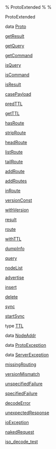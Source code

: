 % ProtoExtended
% 
% 

ProtoExtended

data [Proto](ProtoExtended.html#t:Proto)

[getResult](ProtoExtended.html#v:getResult)

[getQuery](ProtoExtended.html#v:getQuery)

[getCommand](ProtoExtended.html#v:getCommand)

[isQuery](ProtoExtended.html#v:isQuery)

[isCommand](ProtoExtended.html#v:isCommand)

[isResult](ProtoExtended.html#v:isResult)

[casePayload](ProtoExtended.html#v:casePayload)

[predTTL](ProtoExtended.html#v:predTTL)

[getTTL](ProtoExtended.html#v:getTTL)

[hasRoute](ProtoExtended.html#v:hasRoute)

[stripRoute](ProtoExtended.html#v:stripRoute)

[headRoute](ProtoExtended.html#v:headRoute)

[listRoute](ProtoExtended.html#v:listRoute)

[tailRoute](ProtoExtended.html#v:tailRoute)

[addRoute](ProtoExtended.html#v:addRoute)

[addRoutes](ProtoExtended.html#v:addRoutes)

[inRoute](ProtoExtended.html#v:inRoute)

[versionConst](ProtoExtended.html#v:versionConst)

[withVersion](ProtoExtended.html#v:withVersion)

[result](ProtoExtended.html#v:result)

[route](ProtoExtended.html#v:route)

[withTTL](ProtoExtended.html#v:withTTL)

[dumpInfo](ProtoExtended.html#v:dumpInfo)

[query](ProtoExtended.html#v:query)

[nodeList](ProtoExtended.html#v:nodeList)

[advertise](ProtoExtended.html#v:advertise)

[insert](ProtoExtended.html#v:insert)

[delete](ProtoExtended.html#v:delete)

[sync](ProtoExtended.html#v:sync)

[startSync](ProtoExtended.html#v:startSync)

type [TTL](ProtoExtended.html#t:TTL)

data [NodeAddr](ProtoExtended.html#t:NodeAddr)

data [ProtoException](ProtoExtended.html#t:ProtoException)

data [ServerException](ProtoExtended.html#t:ServerException)

[missingRouting](ProtoExtended.html#v:missingRouting)

[versionMismatch](ProtoExtended.html#v:versionMismatch)

[unspecifiedFailure](ProtoExtended.html#v:unspecifiedFailure)

[specifiedFailure](ProtoExtended.html#v:specifiedFailure)

[decodeError](ProtoExtended.html#v:decodeError)

[unexpectedResponse](ProtoExtended.html#v:unexpectedResponse)

[ioException](ProtoExtended.html#v:ioException)

[nakedRequest](ProtoExtended.html#v:nakedRequest)

[iso\_decode\_test](ProtoExtended.html#v:iso_decode_test)
